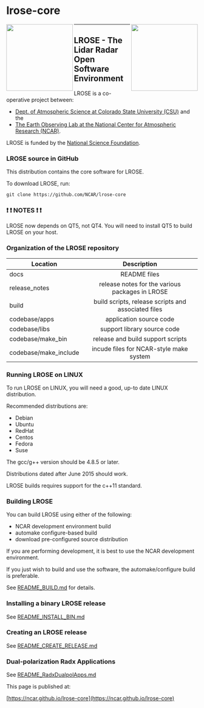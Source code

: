 # lrose-core

<img align="left" width="175" height="175" src="./docs/images/LROSE_logo.small.png">
<img align="right" width="175" height="175" src="./docs/images/spol_dynamo.jpg">

--------------------------------------------

## **LROSE** - The Lidar Radar Open Software Environment

LROSE is a co-operative project between:

  * [Dept. of Atmospheric Science at Colorado State University (CSU)](http://www.atmos.colostate.edu/) and the
  * [The Earth Observing Lab at the National Center for Atmospheric Research (NCAR)](https://www.eol.ucar.edu/content/lidar-radar-open-software-environment).

LROSE is funded by the [National Science Foundation](https://www.nsf.gov).

### LROSE source in GitHub

This distribution contains the core software for LROSE.

To download LROSE, run:

```
git clone https://github.com/NCAR/lrose-core
```

### :exclamation: :exclamation: NOTES :exclamation: :exclamation:

LROSE now depends on QT5, not QT4. You will need to install QT5 to build LROSE on your host.

### Organization of the LROSE repository

| Location      | Description   |
| ------------- |:-------------:|
| docs          | README files |
| release_notes | release notes for the various packages in LROSE |
| build         | build scripts, release scripts and associated files |
| codebase/apps | application source code |
| codebase/libs | support library source code |
| codebase/make_bin | release and build support scripts |
| codebase/make_include | incude files for NCAR-style make system |

### Running LROSE on LINUX

To run LROSE on LINUX, you will need a good, up-to date LINUX distribution.

Recommended distributions are:

  * Debian
  * Ubuntu
  * RedHat
  * Centos
  * Fedora
  * Suse

The gcc/g++ version should be 4.8.5 or later.

Distributions dated after June 2015 should work.

LROSE builds requires support for the c++11 standard.

### Building LROSE

You can build LROSE using either of the following:

  * NCAR development environment build
  * automake configure-based build
  * download pre-configured source distribution

If you are performing development, it is best to use the NCAR development environment.

If you just wish to build and use the software, the automake/configure build is preferable.

See [README_BUILD.md](./docs/dev/README_BUILD.md) for details.

### Installing a binary LROSE release

See [README_INSTALL_BIN.md](./docs/dev/README_INSTALL_BIN.md)

### Creating an LROSE release

See [README_CREATE_RELEASE.md](./docs/dev/README_CREATE_RELEASE.md)

### Dual-polarization Radx Applications

See [README_RadxDualpolApps.md](./docs/apps/radx/dualpol/README_RadxDualpolApps.md)

This page is published at:

  [https://ncar.github.io/lrose-core](https://ncar.github.io/lrose-core)

